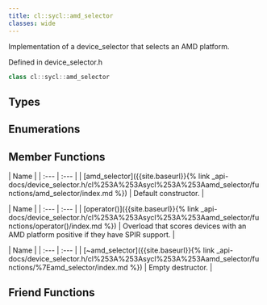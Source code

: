 ```yaml
---
title: cl::sycl::amd_selector
classes: wide
---
```



Implementation of a device_selector that selects an AMD platform. 

Defined in device_selector.h

```cpp
class cl::sycl::amd_selector
```

## Types

## Enumerations

## Member Functions

  | Name |
| :--- | :--- |
| [amd\_selector]({{site.baseurl}}{% link _api-docs/device_selector.h/cl%253A%253Asycl%253A%253Aamd_selector/functions/amd_selector/index.md %}) | Default constructor.  |

  | Name |
| :--- | :--- |
| [operator()]({{site.baseurl}}{% link _api-docs/device_selector.h/cl%253A%253Asycl%253A%253Aamd_selector/functions/operator()/index.md %}) | Overload that scores devices with an AMD platform positive if they have SPIR support.  |

  | Name |
| :--- | :--- |
| [~amd\_selector]({{site.baseurl}}{% link _api-docs/device_selector.h/cl%253A%253Asycl%253A%253Aamd_selector/functions/%7Eamd_selector/index.md %}) | Empty destructor.  |


## Friend Functions

